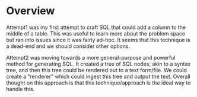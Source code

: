 ﻿# Overview

Attempt1 was my first attempt to craft SQL that could add a column to the middle of a table.
This was useful to learn more about the problem space but ran into issues since it was fairly ad-hoc.
It seems that this technique is a dead-end and we should consider other options.

Attempt2 was moving towards a more general-purpose and powerful method for generating SQL.
It created a tree of SQL nodes, akin to a syntax tree, and then this tree could be rendered out to a text form/file.
We could create a "renderer" which could ingest this tree and output the text.
Overall thought on this approach is that this technique/approach is the ideal way to handle this.
